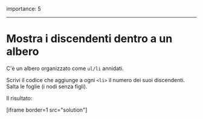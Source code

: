 importance: 5

---

# Mostra i discendenti dentro a un albero

C'è un albero organizzato come `ul/li` annidati.

Scrivi il codice che aggiunge a ogni `<li>` il numero dei suoi discendenti. Salta le foglie (i nodi senza figli).

Il risultato:

[iframe border=1 src="solution"]
